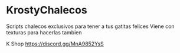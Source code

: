 # KrostyChalecos
Scripts chalecos exclusivos para tener a tus gatitas felices
Viene con texturas para hacerlas tambien

K Shop
https://discord.gg/MnA9852YsS
